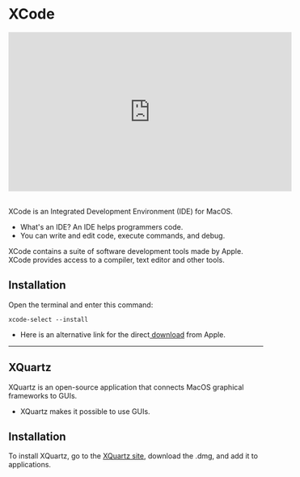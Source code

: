 XCode
=====

<iframe width="560" height="315" src="https://www.youtube.com/embed/020jEnon8FA" frameborder="0" allow="accelerometer; autoplay; clipboard-write; encrypted-media; gyroscope; picture-in-picture" allowfullscreen></iframe> <br>
<br>

XCode is an Integrated Development Environment (IDE) for MacOS.
* What's an IDE? An IDE helps programmers code. 
* You can write and edit code, execute commands, and debug.

XCode contains a suite of software development tools made by Apple.  
XCode provides access to a compiler, text editor and other tools.


## Installation
Open the terminal and enter this command:
```
xcode-select --install
```

* Here is an alternative link for the direct<a href="https://developer.apple.com/download/" target="_blank" rel="noreferrer"> download</a> from Apple.
------

**XQuartz**
-----------

XQuartz is an open-source application that connects MacOS graphical frameworks to GUIs. 
* XQuartz makes it possible to use GUIs. 

## Installation
To install XQuartz, go to the <a href="https://www.xquartz.org/" target="_blank" rel="noreferrer">XQuartz site</a>, download the .dmg, and add it to applications.
